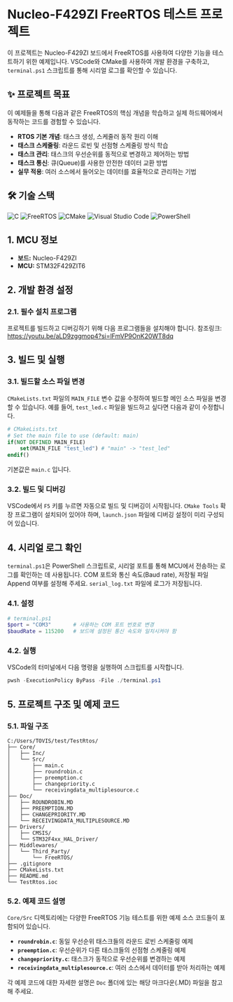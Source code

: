 # Nucleo-F429ZI FreeRTOS 테스트 프로젝트

이 프로젝트는 Nucleo-F429ZI 보드에서 FreeRTOS를 사용하여 다양한 기능을 테스트하기 위한 예제입니다. VSCode와 CMake를 사용하여 개발 환경을 구축하고, `terminal.ps1` 스크립트를 통해 시리얼 로그를 확인할 수 있습니다.

## ✨ 프로젝트 목표

이 예제들을 통해 다음과 같은 FreeRTOS의 핵심 개념을 학습하고 실제 하드웨어에서 동작하는 코드를 경험할 수 있습니다.

- **RTOS 기본 개념**: 태스크 생성, 스케줄러 동작 원리 이해
- **태스크 스케줄링**: 라운드 로빈 및 선점형 스케줄링 방식 학습
- **태스크 관리**: 태스크의 우선순위를 동적으로 변경하고 제어하는 방법
- **태스크 통신**: 큐(Queue)를 사용한 안전한 데이터 교환 방법
- **실무 적용**: 여러 소스에서 들어오는 데이터를 효율적으로 관리하는 기법

## 🛠️ 기술 스택

![C](https://img.shields.io/badge/C-A8B9CC?style=for-the-badge&logo=c&logoColor=white)
![FreeRTOS](https://img.shields.io/badge/FreeRTOS-10.4.6-blue?style=for-the-badge&logo=freertos&logoColor=white)
![CMake](https://img.shields.io/badge/CMake-3.28-064F8C?style=for-the-badge&logo=cmake&logoColor=white)
![Visual Studio Code](https://img.shields.io/badge/VSCode-007ACC?style=for-the-badge&logo=visualstudiocode&logoColor=white)
![PowerShell](https://img.shields.io/badge/PowerShell-5391FE?style=for-the-badge&logo=powershell&logoColor=white)

## 1. MCU 정보
*   **보드:** Nucleo-F429ZI
*   **MCU:** STM32F429ZIT6

## 2. 개발 환경 설정
### 2.1. 필수 설치 프로그램
프로젝트를 빌드하고 디버깅하기 위해 다음 프로그램들을 설치해야 합니다.
참조링크: https://youtu.be/aLD9zggmop4?si=lFmVP9OnK20WT8dq

## 3. 빌드 및 실행
### 3.1. 빌드할 소스 파일 변경

`CMakeLists.txt` 파일의 `MAIN_FILE` 변수 값을 수정하여 빌드할 메인 소스 파일을 변경할 수 있습니다. 예를 들어, `test_led.c` 파일을 빌드하고 싶다면 다음과 같이 수정합니다.

```cmake
# CMakeLists.txt
# Set the main file to use (default: main)
if(NOT DEFINED MAIN_FILE)
    set(MAIN_FILE "test_led") # "main" -> "test_led"
endif()
```

기본값은 `main.c` 입니다.

### 3.2. 빌드 및 디버깅

VSCode에서 `F5` 키를 누르면 자동으로 빌드 및 디버깅이 시작됩니다. `CMake Tools` 확장 프로그램이 설치되어 있어야 하며, `launch.json` 파일에 디버깅 설정이 미리 구성되어 있습니다.

## 4. 시리얼 로그 확인

`terminal.ps1`은 PowerShell 스크립트로, 시리얼 포트를 통해 MCU에서 전송하는 로그를 확인하는 데 사용됩니다.
 COM 포트와 통신 속도(Baud rate), 저장될 파일 Append 여부를 설정해 주세요.
 `serial_log.txt` 파일에 로그가 저장됩니다. 

### 4.1. 설정

```powershell
# terminal.ps1
$port = "COM3"       # 사용하는 COM 포트 번호로 변경
$baudRate = 115200   # 보드에 설정된 통신 속도와 일치시켜야 함
```

### 4.2. 실행
VSCode의 터미널에서 다음 명령을 실행하여 스크립트를 시작합니다.

```powershell
pwsh -ExecutionPolicy ByPass -File ./terminal.ps1
```

## 5. 프로젝트 구조 및 예제 코드

### 5.1. 파일 구조

```
C:/Users/TOVIS/test/TestRtos/
├── Core/
│   ├── Inc/
│   └── Src/
│       ├── main.c
│       ├── roundrobin.c
│       ├── preemption.c
│       ├── changepriority.c
│       └── receivingdata_multiplesource.c
├── Doc/
│   ├── ROUNDROBIN.MD
│   ├── PREEMPTION.MD
│   ├── CHANGEPRIORITY.MD
│   └── RECEIVINGDATA_MULTIPLESOURCE.MD
├── Drivers/
│   ├── CMSIS/
│   └── STM32F4xx_HAL_Driver/
├── Middlewares/
│   └── Third_Party/
│       └── FreeRTOS/
├── .gitignore
├── CMakeLists.txt
├── README.md
└── TestRtos.ioc
```

### 5.2. 예제 코드 설명

`Core/Src` 디렉토리에는 다양한 FreeRTOS 기능 테스트를 위한 예제 소스 코드들이 포함되어 있습니다.

- **`roundrobin.c`**: 동일 우선순위 태스크들의 라운드 로빈 스케줄링 예제
- **`preemption.c`**: 우선순위가 다른 태스크들의 선점형 스케줄링 예제
- **`changepriority.c`**: 태스크가 동적으로 우선순위를 변경하는 예제
- **`receivingdata_multiplesource.c`**: 여러 소스에서 데이터를 받아 처리하는 예제

각 예제 코드에 대한 자세한 설명은 `Doc` 폴더에 있는 해당 마크다운(.MD) 파일을 참고해 주세요.
